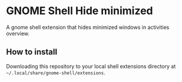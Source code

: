 # GNOME Shell Hide minimized

A gnome shell extension that hides minimized windows in activities overview.

## How to install

Downloading this repository to your local shell extensions directory 
at `~/.local/share/gnome-shell/extensions`.

